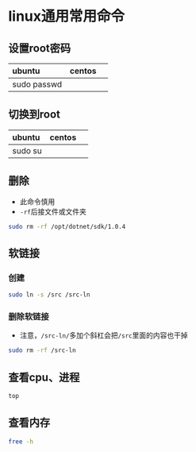 # linux通用常用命令

## 设置root密码

|ubuntu|centos||
|:--|:--|:--|
|sudo passwd|||

## 切换到root

|ubuntu|centos||
|:--|:--|:--|
|sudo su|||

## 删除

- 此命令慎用
- `-rf`后接文件或文件夹

```bash
sudo rm -rf /opt/dotnet/sdk/1.0.4
```

## 软链接

### 创建

```bash
sudo ln -s /src /src-ln
```

### 删除软链接

- 注意，`/src-ln/`多加个斜杠会把`/src`里面的内容也干掉

```bash
sudo rm -rf /src-ln
```

## 查看cpu、进程

```bash
top
```

## 查看内存

```bash
free -h
```